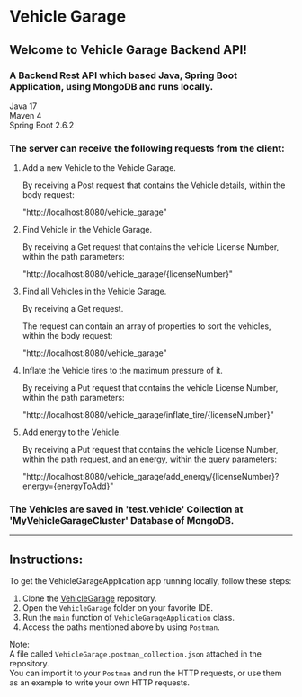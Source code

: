 # Vehicle Garage

## Welcome to Vehicle Garage Backend API!

### A Backend Rest API which based Java, Spring Boot Application, using MongoDB and runs locally.

Java 17 <br>
Maven 4<br>
Spring Boot 2.6.2 <br>

### The server can receive the following requests from the client:

1. Add a new Vehicle to the Vehicle Garage.

   By receiving a Post request that contains the Vehicle details, within the body request:

   "http://localhost:8080/vehicle_garage"

2. Find Vehicle in the Vehicle Garage.

   By receiving a Get request that contains the vehicle License Number, within the path parameters:

   "http://localhost:8080/vehicle_garage/{licenseNumber}"

3. Find all Vehicles in the Vehicle Garage.

   By receiving a Get request.
   
   The request can contain an array of properties to sort the vehicles, within the body request:

   "http://localhost:8080/vehicle_garage"

4. Inflate the Vehicle tires to the maximum pressure of it.

   By receiving a Put request that contains the vehicle License Number, within the path parameters:

   "http://localhost:8080/vehicle_garage/inflate_tire/{licenseNumber}"

5. Add energy to the Vehicle.

   By receiving a Put request that contains the vehicle License Number, within the path request,
   and an energy, within the query parameters:

   "http://localhost:8080/vehicle_garage/add_energy/{licenseNumber}?energy={energyToAdd}"

### The Vehicles are saved in 'test.vehicle' Collection at 'MyVehicleGarageCluster' Database of MongoDB. 

---
## Instructions:

To get the VehicleGarageApplication app running locally, follow these steps:

1. Clone the [VehicleGarage](https://github.com/aviranGoel/VehicleGarage) repository.
2. Open the `VehicleGarage` folder on your favorite IDE.
3. Run the `main` function of `VehicleGarageApplication` class. 
4. Access the paths mentioned above by using `Postman`.

Note: <br>
A file called `VehicleGarage.postman_collection.json` attached in the repository. <br>
You can import it to your `Postman` and run the HTTP requests, or use them as an example to write your own HTTP requests.
